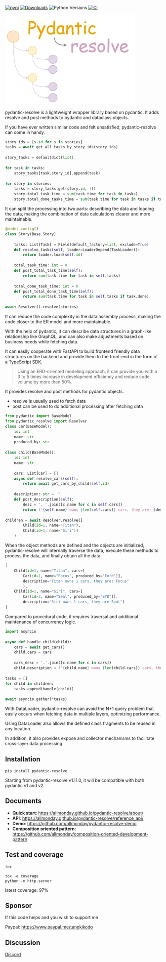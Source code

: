 [![pypi](https://img.shields.io/pypi/v/pydantic-resolve.svg)](https://pypi.python.org/pypi/pydantic-resolve)
[![Downloads](https://static.pepy.tech/personalized-badge/pydantic-resolve?period=month&units=abbreviation&left_color=grey&right_color=orange&left_text=Downloads)](https://pepy.tech/project/pydantic-resolve)
![Python Versions](https://img.shields.io/pypi/pyversions/pydantic-resolve)
[![CI](https://github.com/allmonday/pydantic_resolve/actions/workflows/ci.yml/badge.svg)](https://github.com/allmonday/pydantic_resolve/actions/workflows/ci.yml)

<img style="width:420px;" src="./docs/images/resolver.png"></img>

pydantic-resolve is a lightweight wrapper library based on pydantic. It adds resolve and post methods to pydantic and dataclass objects.

If you have ever written similar code and felt unsatisfied, pydantic-resolve can come in handy.

```python
story_ids = [s.id for s in stories]
tasks = await get_all_tasks_by_story_ids(story_ids)

story_tasks = defaultdict(list)

for task in tasks:
    story_tasks[task.story_id].append(task)

for story in stories:
    tasks = story_tasks.get(story.id, [])
    story.total_task_time = sum(task.time for task in tasks)
    story.total_done_tasks_time = sum(task.time for task in tasks if task.done)
```

It can split the processing into two parts: describing the data and loading the data, making the combination of data calculations clearer and more maintainable.

```python
@model_config()
class Story(Base.Story)

    tasks: List[Task] = Field(default_factory=list, exclude=True)
    def resolve_tasks(self, loader=LoaderDepend(TaskLoader)):
        return loader.load(self.id)

    total_task_time: int = 0
    def post_total_task_time(self):
        return sum(task.time for task in self.tasks)

    total_done_task_time: int = 0
    def post_total_done_task_time(self):
        return sum(task.time for task in self.tasks if task.done)
  
await Resolver().resolve(stories)
```

It can reduce the code complexity in the data assembly process, making the code closer to the ER model and more maintainable.

With the help of pydantic, it can describe data structures in a graph-like relationship like GraphQL, and can also make adjustments based on business needs while fetching data.

It can easily cooperate with FastAPI to build frontend friendly data structures on the backend and provide them to the front-end in the form of a TypeScript SDK.

> Using an ERD-oriented modeling approach, it can provide you with a 3 to 5 times increase in development efficiency and reduce code volume by more than 50%.

It provides resolve and post methods for pydantic objects.

- resolve is usually used to fetch data
- post can be used to do additional processing after fetching data

```python hl_lines="13 17"
from pydantic import BaseModel
from pydantic_resolve import Resolver
class Car(BaseModel):
    id: int
    name: str
    produced_by: str

class Child(BaseModel):
    id: int
    name: str

    cars: List[Car] = []
    async def resolve_cars(self):
        return await get_cars_by_child(self.id)

    description: str = ''
    def post_description(self):
        desc = ', '.join([c.name for c in self.cars])
        return f'{self.name} owns {len(self.cars)} cars, they are: {desc}'

children = await Resolver.resolve([
        Child(id=1, name="Titan"),
        Child(id=1, name="Siri")]
    )

```

When the object methods are defined and the objects are initialized, pydantic-resolve will internally traverse the data, execute these methods to process the data, and finally obtain all the data.

```python
[
    Child(id=1, name="Titan", cars=[
        Car(id=1, name="Focus", produced_by="Ford")],
        description="Titan owns 1 cars, they are: Focus"
        ),
    Child(id=1, name="Siri", cars=[
        Car(id=3, name="Seal", produced_by="BYD")],
        description="Siri owns 1 cars, they are Seal")
]
```

Compared to procedural code, it requires traversal and additional maintenance of concurrency logic.

```python
import asyncio

async def handle_child(child):
    cars = await get_cars()
    child.cars = cars

    cars_desc = '.'.join([c.name for c in cars])
    child.description = f'{child.name} owns {len(child.cars)} cars, they are: {car_desc}'

tasks = []
for child in children:
    tasks.append(handle(child))

await asyncio.gather(*tasks)
```

With DataLoader, pydantic-resolve can avoid the N+1 query problem that easily occurs when fetching data in multiple layers, optimizing performance.

Using DataLoader also allows the defined class fragments to be reused in any location.

In addition, it also provides expose and collector mechanisms to facilitate cross-layer data processing.

## Installation

```
pip install pydantic-resolve
```

Starting from pydantic-resolve v1.11.0, it will be compatible with both pydantic v1 and v2.

## Documents

- **Quick start**: https://allmonday.github.io/pydantic-resolve/about/
- **API**: https://allmonday.github.io/pydantic-resolve/reference_api/
- **Demo**: https://github.com/allmonday/pydantic-resolve-demo
- **Composition oriented pattern**: https://github.com/allmonday/composition-oriented-development-pattern

## Test and coverage

```shell
tox
```

```shell
tox -e coverage
python -m http.server
```

latest coverage: 97%

## Sponsor

If this code helps and you wish to support me

Paypal: https://www.paypal.me/tangkikodo

## Discussion

[Discord](https://discord.com/channels/1197929379951558797/1197929379951558800)

